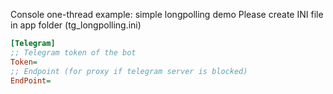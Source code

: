 Console one-thread example: simple longpolling demo
Please create INI file in app folder (tg_longpolling.ini)
```ini
[Telegram]
;; Telegram token of the bot
Token=
;; Endpoint (for proxy if telegram server is blocked)
EndPoint=
```